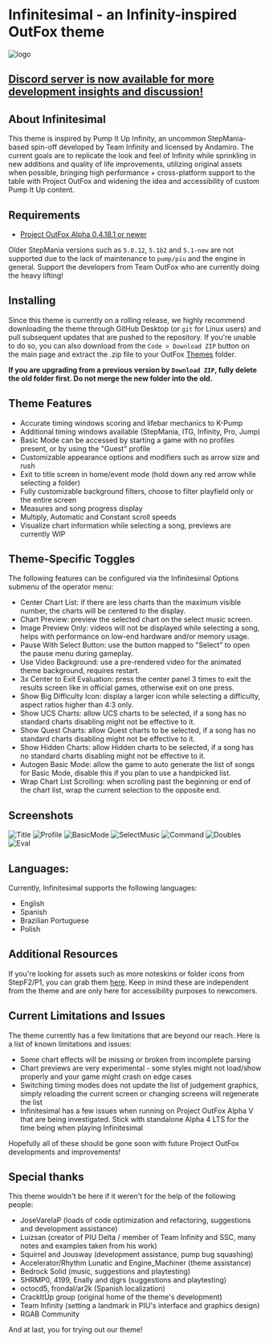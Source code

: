 # Infinitesimal - an Infinity-inspired OutFox theme

![logo](https://raw.githubusercontent.com/dj505/Infinitesimal/main/Graphics/Logo/Logo%20(doubleres).png)

## [Discord server is now available for more development insights and discussion!](https://discord.gg/ex6e4jNm6s)

## About Infinitesimal
This theme is inspired by Pump It Up Infinity, an uncommon StepMania-based spin-off developed by Team Infinity and licensed by Andamiro. The current goals are to replicate the look and feel of Infinity while sprinkling in new additions and quality of life improvements, utilizing original assets when possible, bringing high performance + cross-platform support to the table with Project OutFox and widening the idea and accessibility of custom Pump It Up content.

## Requirements
* [Project OutFox Alpha 0.4.18.1 or newer](https://projectoutfox.com/downloads)

Older StepMania versions such as `5.0.12`, `5.1b2` and `5.1-new` are not supported due to the lack of maintenance to `pump/piu` and the engine in general. Support the developers from Team OutFox who are currently doing the heavy lifting!

## Installing
Since this theme is currently on a rolling release, we highly recommend downloading the theme through GitHub Desktop (or `git` for Linux users) and pull subsequent updates that are pushed to the repository. If you're unable to do so, you can also download from the `Code > Download ZIP` button on the main page and extract the .zip file to your OutFox [Themes](https://outfox.wiki/user-guide/config/folders/#themes) folder.

**If you are upgrading from a previous version by `Download ZIP`, fully delete the old folder first. Do not merge the new folder into the old.**

## Theme Features
* Accurate timing windows scoring and lifebar mechanics to K-Pump
* Additional timing windows available (StepMania, ITG, Infinity, Pro, Jump)
* Basic Mode can be accessed by starting a game with no profiles present, or by using the "Guest" profile
* Customizable appearance options and modifiers such as arrow size and rush
* Exit to title screen in home/event mode (hold down any red arrow while selecting a folder)
* Fully customizable background filters, choose to filter playfield only or the entire screen
* Measures and song progress display
* Multiply, Automatic and Constant scroll speeds
* Visualize chart information while selecting a song, previews are currently WIP

## Theme-Specific Toggles
The following features can be configured via the Infinitesimal Options submenu of the operator menu:
* Center Chart List: if there are less charts than the maximum visible number, the charts will be centered to the display.
* Chart Preview: preview the selected chart on the select music screen.
* Image Preview Only: videos will not be displayed while selecting a song, helps with performance on low-end hardware and/or memory usage.
* Pause With Select Button: use the button mapped to "Select" to open the pause menu during gameplay.
* Use Video Background: use a pre-rendered video for the animated theme background, requires restart.
* 3x Center to Exit Evaluation: press the center panel 3 times to exit the results screen like in official games, otherwise exit on one press.
* Show Big Difficulty Icon: display a larger icon while selecting a difficulty, aspect ratios higher than 4:3 only.
* Show UCS Charts: allow UCS charts to be selected, if a song has no standard charts disabling might not be effective to it.
* Show Quest Charts: allow Quest charts to be selected, if a song has no standard charts disabling might not be effective to it.
* Show Hidden Charts: allow Hidden charts to be selected, if a song has no standard charts disabling might not be effective to it.
* Autogen Basic Mode: allow the game to auto generate the list of songs for Basic Mode, disable this if you plan to use a handpicked list.
* Wrap Chart List Scrolling: when scrolling past the beginning or end of the chart list, wrap the current selection to the opposite end.

## Screenshots
![Title](https://github.com/dj505/Infinitesimal/assets/12992355/ef053e35-70b2-466c-8244-162ae017b61a)
![Profile](https://github.com/dj505/Infinitesimal/assets/12992355/25847cb5-3e9a-4b58-9177-71dec52e176f)
![BasicMode](https://github.com/dj505/Infinitesimal/assets/12992355/12dbe987-f561-4f14-9770-124b512ca761)
![SelectMusic](https://github.com/dj505/Infinitesimal/assets/12992355/67ed99c7-1ef0-4528-8bc2-18cc01daf765)
![Command](https://github.com/dj505/Infinitesimal/assets/12992355/e241a569-811d-42f4-800f-ddb031978698)
![Doubles](https://github.com/dj505/Infinitesimal/assets/12992355/9a28709c-28cf-4a53-9529-b01d58ac1904)
![Eval](https://github.com/dj505/Infinitesimal/assets/7433694/69703018-961c-4546-9259-0ebd23229318)


## Languages:
Currently, Infinitesimal supports the following languages:
* English
* Spanish
* Brazilian Portuguese
* Polish

## Additional Resources
If you're looking for assets such as more noteskins or folder icons from StepF2/P1, you can grab them [here](https://drive.google.com/drive/folders/1pO9rbaPUwTTDFuEo_4tX8S1BEwmfukeF?usp=sharing). Keep in mind these are independent from the theme and are only here for accessibility purposes to newcomers.

## Current Limitations and Issues
The theme currently has a few limitations that are beyond our reach. Here is a list of known limitations and issues:
* Some chart effects will be missing or broken from incomplete parsing
* Chart previews are very experimental - some styles might not load/show properly and your game might crash on edge cases
* Switching timing modes does not update the list of judgement graphics, simply reloading the current screen or changing screens will regenerate the list
* Infinitesimal has a few issues when running on Project OutFox Alpha V that are being investigated. Stick with standalone Alpha 4 LTS for the time being when playing Infinitesimal

Hopefully all of these should be gone soon with future Project OutFox developments and improvements!

## Special thanks
This theme wouldn't be here if it weren't for the help of the following people:
* JoseVarelaP (loads of code optimization and refactoring, suggestions and development assistance)
* Luizsan (creator of PIU Delta / member of Team Infinity and SSC, many notes and examples taken from his work)
* Squirrel and Jousway (development assistance, pump bug squashing)
* Accelerator/Rhythm Lunatic and Engine_Machiner (theme assistance)
* Bedrock Solid (music, suggestions and playtesting)
* SHRMP0, 4199, Enally and djgrs (suggestions and playtesting)
* octocd5, frondal/ar2k (Spanish localization) 
* CrackItUp group (original home of the theme's development)
* Team Infinity (setting a landmark in PIU's interface and graphics design)
* RGAB Community

And at last, you for trying out our theme!

